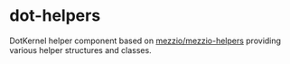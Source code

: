 # dot-helpers

DotKernel helper component based on [mezzio/mezzio-helpers](https://packagist.org/packages/mezzio/mezzio-helpers) providing various helper structures and classes.
